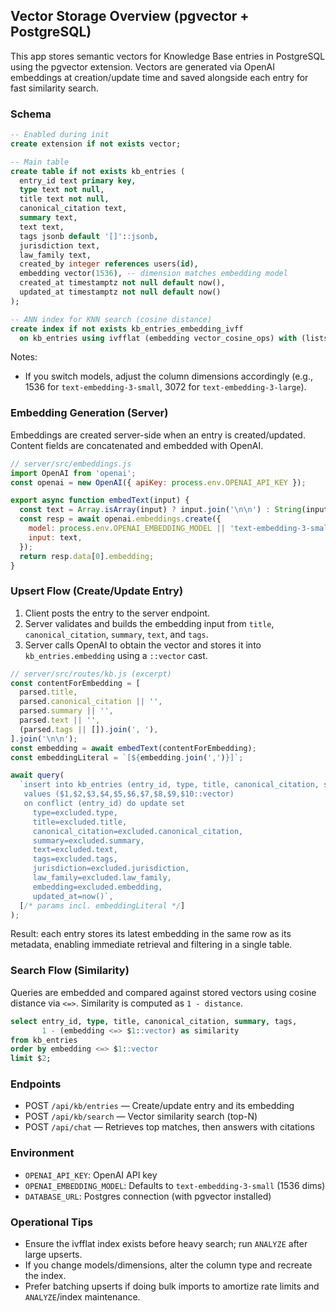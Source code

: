 ## Vector Storage Overview (pgvector + PostgreSQL)

This app stores semantic vectors for Knowledge Base entries in PostgreSQL using the pgvector extension. Vectors are generated via OpenAI embeddings at creation/update time and saved alongside each entry for fast similarity search.

### Schema

```sql
-- Enabled during init
create extension if not exists vector;

-- Main table
create table if not exists kb_entries (
  entry_id text primary key,
  type text not null,
  title text not null,
  canonical_citation text,
  summary text,
  text text,
  tags jsonb default '[]'::jsonb,
  jurisdiction text,
  law_family text,
  created_by integer references users(id),
  embedding vector(1536), -- dimension matches embedding model
  created_at timestamptz not null default now(),
  updated_at timestamptz not null default now()
);

-- ANN index for KNN search (cosine distance)
create index if not exists kb_entries_embedding_ivff
  on kb_entries using ivfflat (embedding vector_cosine_ops) with (lists = 100);
```

Notes:
- If you switch models, adjust the column dimensions accordingly (e.g., 1536 for `text-embedding-3-small`, 3072 for `text-embedding-3-large`).

### Embedding Generation (Server)

Embeddings are created server-side when an entry is created/updated. Content fields are concatenated and embedded with OpenAI.

```js
// server/src/embeddings.js
import OpenAI from 'openai';
const openai = new OpenAI({ apiKey: process.env.OPENAI_API_KEY });

export async function embedText(input) {
  const text = Array.isArray(input) ? input.join('\n\n') : String(input || '');
  const resp = await openai.embeddings.create({
    model: process.env.OPENAI_EMBEDDING_MODEL || 'text-embedding-3-small',
    input: text,
  });
  return resp.data[0].embedding;
}
```

### Upsert Flow (Create/Update Entry)

1) Client posts the entry to the server endpoint.
2) Server validates and builds the embedding input from `title`, `canonical_citation`, `summary`, `text`, and `tags`.
3) Server calls OpenAI to obtain the vector and stores it into `kb_entries.embedding` using a `::vector` cast.

```js
// server/src/routes/kb.js (excerpt)
const contentForEmbedding = [
  parsed.title,
  parsed.canonical_citation || '',
  parsed.summary || '',
  parsed.text || '',
  (parsed.tags || []).join(', '),
].join('\n\n');
const embedding = await embedText(contentForEmbedding);
const embeddingLiteral = `[${embedding.join(',')}]`;

await query(
  `insert into kb_entries (entry_id, type, title, canonical_citation, summary, text, tags, jurisdiction, law_family, embedding)
   values ($1,$2,$3,$4,$5,$6,$7,$8,$9,$10::vector)
   on conflict (entry_id) do update set
     type=excluded.type,
     title=excluded.title,
     canonical_citation=excluded.canonical_citation,
     summary=excluded.summary,
     text=excluded.text,
     tags=excluded.tags,
     jurisdiction=excluded.jurisdiction,
     law_family=excluded.law_family,
     embedding=excluded.embedding,
     updated_at=now()`,
  [/* params incl. embeddingLiteral */]
);
```

Result: each entry stores its latest embedding in the same row as its metadata, enabling immediate retrieval and filtering in a single table.

### Search Flow (Similarity)

Queries are embedded and compared against stored vectors using cosine distance via `<=>`. Similarity is computed as `1 - distance`.

```sql
select entry_id, type, title, canonical_citation, summary, tags,
       1 - (embedding <=> $1::vector) as similarity
from kb_entries
order by embedding <=> $1::vector
limit $2;
```

### Endpoints

- POST `/api/kb/entries` — Create/update entry and its embedding
- POST `/api/kb/search` — Vector similarity search (top-N)
- POST `/api/chat` — Retrieves top matches, then answers with citations

### Environment

- `OPENAI_API_KEY`: OpenAI API key
- `OPENAI_EMBEDDING_MODEL`: Defaults to `text-embedding-3-small` (1536 dims)
- `DATABASE_URL`: Postgres connection (with pgvector installed)

### Operational Tips

- Ensure the ivfflat index exists before heavy search; run `ANALYZE` after large upserts.
- If you change models/dimensions, alter the column type and recreate the index.
- Prefer batching upserts if doing bulk imports to amortize rate limits and `ANALYZE`/index maintenance.


